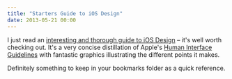 ```yaml
---
title: "Starters Guide to iOS Design"
date: 2013-05-21 00:00
---
```


<p>I just read an <a href="http://taybenlor.com/2013/05/21/designing-for-ios.html">interesting and thorough guide to iOS Design</a> – it's well worth checking out. It's a very concise distillation of Apple's <a href="http://developer.apple.com/library/ios/#documentation/userexperience/conceptual/mobilehig/Introduction/Introduction.html">Human Interface Guidelines</a> with fantastic graphics illustrating the different points it makes. </p>

<p>Definitely something to keep in your bookmarks folder as a quick reference. </p>

<!-- more -->

